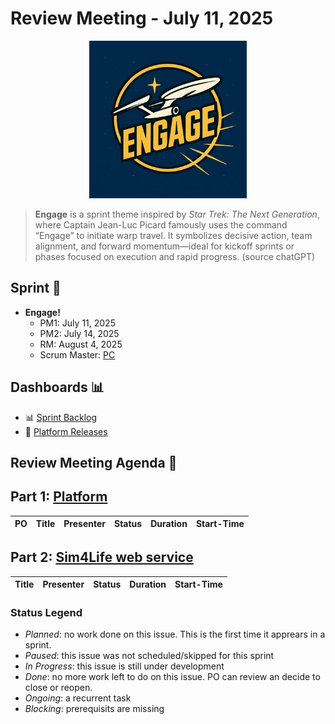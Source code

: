 # Review Meeting - July 11, 2025

<p align="center">
  <img src="./images/engage_sprint_visual.jpg" alt="Engage", width="50%">
</p>

> **Engage** is a sprint theme inspired by *Star Trek: The Next Generation*, where Captain Jean-Luc Picard famously uses the command “Engage” to initiate warp travel. It symbolizes decisive action, team alignment, and forward momentum—ideal for kickoff sprints or phases focused on execution and rapid progress.
(source chatGPT)

## Sprint 🏃

- **Engage!**
  - PM1: July 11, 2025
  - PM2: July 14, 2025
  - RM: August 4, 2025
  - Scrum Master: [PC]


## Dashboards 📊

- 📊 [Sprint Backlog](https://github.com/orgs/ITISFoundation/projects/15/views/11)
- 🚀 [Platform Releases](https://github.com/ITISFoundation/osparc-simcore/releases)


## Review Meeting Agenda 📝

## Part 1: [Platform](https://github.com/orgs/ITISFoundation/projects/15/views/14)

| PO  | Title                                                                           | Presenter               | Status          | Duration                | Start-Time |
| --- | ------------------------------------------------------------------------------- | ----------------------- | --------------- | ----------------------- | ---------- |



[#2]: https://github.com/ITISFoundation/private-issues/issues/2
[#3]: https://github.com/ITISFoundation/private-issues/issues/3.
[#5]: https://github.com/ITISFoundation/private-issues/issues/5
[#7]: https://github.com/ITISFoundation/private-issues/issues/7
[#8]: https://github.com/ITISFoundation/private-issues/issues/8
[#9]: https://github.com/ITISFoundation/private-issues/issues/9

[#10]: https://github.com/ITISFoundation/private-issues/issues/10
[#11]: https://github.com/ITISFoundation/private-issues/issues/11
[#13]: https://github.com/ITISFoundation/private-issues/issues/13
[#14]: https://github.com/ITISFoundation/private-issues/issues/14
[#15]: https://github.com/ITISFoundation/private-issues/issues/15
[#16]: https://github.com/ITISFoundation/private-issues/issues/16
[#17]: https://github.com/ITISFoundation/private-issues/issues/17
[#18]: https://github.com/ITISFoundation/private-issues/issues/18
[#19]: https://github.com/ITISFoundation/private-issues/issues/19
[#20]: https://github.com/ITISFoundation/private-issues/issues/20
[#21]: https://github.com/ITISFoundation/private-issues/issues/21
[#22]: https://github.com/ITISFoundation/private-issues/issues/22
[#23]: https://github.com/ITISFoundation/private-issues/issues/23
[#24]: https://github.com/ITISFoundation/private-issues/issues/24
[#25]: https://github.com/ITISFoundation/private-issues/issues/25
[#28]: https://github.com/ITISFoundation/private-issues/issues/28

[#47]: https://github.com/ITISFoundation/private-issues/issues/47
[#51]: https://github.com/ITISFoundation/private-issues/issues/51

[#78]: https://github.com/ITISFoundation/private-issues/issues/78
[#79]: https://github.com/ITISFoundation/private-issues/issues/79

[#1328]: https://github.com/ITISFoundation/osparc-issues/issues/1328
[#1332]: https://github.com/ITISFoundation/osparc-issues/issues/1332
[#1597]: https://github.com/ITISFoundation/osparc-issues/issues/1597
[#1634]: https://github.com/ITISFoundation/osparc-issues/issues/1634
[#1636]: https://github.com/ITISFoundation/osparc-issues/issues/1636
[#1639]: https://github.com/ITISFoundation/osparc-issues/issues/1639
[#1645]: https://github.com/ITISFoundation/osparc-issues/issues/1645
[#1652]: https://github.com/ITISFoundation/osparc-issues/issues/1652
[#1655]: https://github.com/ITISFoundation/osparc-issues/issues/1655



## Part 2: [Sim4Life web service](https://github.com/orgs/ITISFoundation/projects/15/views/28)



| Title                                                                                              | Presenter    | Status          | Duration | Start-Time |
| -------------------------------------------------------------------------------------------------- | ------------ | --------------- | -------- | ---------- |





[#87]: https://github.com/ITISFoundation/private-issues/issues/87
[#88]: https://github.com/ITISFoundation/private-issues/issues/88
[#89]: https://github.com/ITISFoundation/private-issues/issues/89
[#90]: https://github.com/ITISFoundation/private-issues/issues/90
[#91]: https://github.com/ITISFoundation/private-issues/issues/91
[#92]: https://github.com/ITISFoundation/private-issues/issues/92
[#93]: https://github.com/ITISFoundation/private-issues/issues/93
[#94]: https://github.com/ITISFoundation/private-issues/issues/94
[#95]: https://github.com/ITISFoundation/private-issues/issues/95
[#96]: https://github.com/ITISFoundation/private-issues/issues/96
[#97]: https://github.com/ITISFoundation/private-issues/issues/97
[#98]: https://github.com/ITISFoundation/private-issues/issues/98
[#99]: https://github.com/ITISFoundation/private-issues/issues/99
[#100]: https://github.com/ITISFoundation/private-issues/issues/100
[#101]: https://github.com/ITISFoundation/private-issues/issues/101
[#102]: https://github.com/ITISFoundation/private-issues/issues/102
[#103]: https://github.com/ITISFoundation/private-issues/issues/103
[#104]: https://github.com/ITISFoundation/private-issues/issues/104
[#105]: https://github.com/ITISFoundation/private-issues/issues/105
[#106]: https://github.com/ITISFoundation/private-issues/issues/106
[#107]: https://github.com/ITISFoundation/private-issues/issues/107
[#108]: https://github.com/ITISFoundation/private-issues/issues/108
[#109]: https://github.com/ITISFoundation/private-issues/issues/109
[#110]: https://github.com/ITISFoundation/private-issues/issues/110
[#111]: https://github.com/ITISFoundation/private-issues/issues/111
[#112]: https://github.com/ITISFoundation/private-issues/issues/112
[#113]: https://github.com/ITISFoundation/private-issues/issues/113
[#114]: https://github.com/ITISFoundation/private-issues/issues/114
[#115]: https://github.com/ITISFoundation/private-issues/issues/115
[#116]: https://github.com/ITISFoundation/private-issues/issues/116
[#117]: https://github.com/ITISFoundation/private-issues/issues/117
[#118]: https://github.com/ITISFoundation/private-issues/issues/118
[#119]: https://github.com/ITISFoundation/private-issues/issues/119
[#120]: https://github.com/ITISFoundation/private-issues/issues/120
[#121]: https://github.com/ITISFoundation/private-issues/issues/121
[#122]: https://github.com/ITISFoundation/private-issues/issues/122
[#123]: https://github.com/ITISFoundation/private-issues/issues/123
[#4]: https://github.com/ITISFoundation/private-issues/issues/4
[#148]: https://github.com/ITISFoundation/private-issues/issues/148
[#149]: https://github.com/ITISFoundation/private-issues/issues/149
[#150]: https://github.com/ITISFoundation/private-issues/issues/150
[#151]: https://github.com/ITISFoundation/private-issues/issues/151
[#152]: https://github.com/ITISFoundation/private-issues/issues/152
[#153]: https://github.com/ITISFoundation/private-issues/issues/153
[#154]: https://github.com/ITISFoundation/private-issues/issues/154
[#155]: https://github.com/ITISFoundation/private-issues/issues/155
[#156]: https://github.com/ITISFoundation/private-issues/issues/156
[#157]: https://github.com/ITISFoundation/private-issues/issues/157
[#158]: https://github.com/ITISFoundation/private-issues/issues/158
[#159]: https://github.com/ITISFoundation/private-issues/issues/159
[#160]: https://github.com/ITISFoundation/private-issues/issues/160
[#161]: https://github.com/ITISFoundation/private-issues/issues/161
[#162]: https://github.com/ITISFoundation/private-issues/issues/162
[#163]: https://github.com/ITISFoundation/private-issues/issues/163
[#164]: https://github.com/ITISFoundation/private-issues/issues/164
[#165]: https://github.com/ITISFoundation/private-issues/issues/165
[#166]: https://github.com/ITISFoundation/private-issues/issues/166
[#167]: https://github.com/ITISFoundation/private-issues/issues/167
[#168]: https://github.com/ITISFoundation/private-issues/issues/168
[#169]: https://github.com/ITISFoundation/private-issues/issues/169
[#170]: https://github.com/ITISFoundation/private-issues/issues/170
[#171]: https://github.com/ITISFoundation/private-issues/issues/171
[#172]: https://github.com/ITISFoundation/private-issues/issues/172
[#124]: https://github.com/ITISFoundation/private-issues/issues/124
[#125]: https://github.com/ITISFoundation/private-issues/issues/125
[#126]: https://github.com/ITISFoundation/private-issues/issues/126
[#127]: https://github.com/ITISFoundation/private-issues/issues/127
[#128]: https://github.com/ITISFoundation/private-issues/issues/128
[#129]: https://github.com/ITISFoundation/private-issues/issues/129
[#130]: https://github.com/ITISFoundation/private-issues/issues/130
[#131]: https://github.com/ITISFoundation/private-issues/issues/131
[#132]: https://github.com/ITISFoundation/private-issues/issues/132
[#133]: https://github.com/ITISFoundation/private-issues/issues/133
[#134]: https://github.com/ITISFoundation/private-issues/issues/134
[#135]: https://github.com/ITISFoundation/private-issues/issues/135
[#136]: https://github.com/ITISFoundation/private-issues/issues/136
[#137]: https://github.com/ITISFoundation/private-issues/issues/137
[#138]: https://github.com/ITISFoundation/private-issues/issues/138
[#139]: https://github.com/ITISFoundation/private-issues/issues/139
[#140]: https://github.com/ITISFoundation/private-issues/issues/140
[#141]: https://github.com/ITISFoundation/private-issues/issues/141
[#142]: https://github.com/ITISFoundation/private-issues/issues/142
[#143]: https://github.com/ITISFoundation/private-issues/issues/143
[#144]: https://github.com/ITISFoundation/private-issues/issues/144
[#145]: https://github.com/ITISFoundation/private-issues/issues/145
[#146]: https://github.com/ITISFoundation/private-issues/issues/146
[#147]: https://github.com/ITISFoundation/private-issues/issues/147


[ANE]: https://github.com/GitHK
[BL]: https://github.com/dyollb
[DK]: https://github.com/mrnicegyu11
[EI]: https://github.com/elisabettai
[EN]: https://github.com/esraneufeld
[GCR]: https://github.com/giancarloromeo
[IP]: https://github.com/ignapas
[JGO]: https://github.com/JavierGOrdonnez
[JQU]: https://github.com/jsaq007
[MaG]: https://github.com/mguidon
[MB]: https://github.com/bisgaard-itis
[MD]: https://github.com/matusdrobuliak66
[MEST]: https://github.com/Konohana0608
[OM]: https://github.com/odeimaiz
[PC]: https://github.com/pcrespov
[SAN]: https://github.com/sanderegg
[SB]: https://github.com/sbenkler
[SCA]: https://github.com/SCA-ZMT
[TN]: https://github.com/newton1985
[WVG]: https://github.com/wvangeit
[YH]: https://github.com/YuryHrytsuk
[APG]: https://github.com/alexpargon
[SYR]: https://github.com/calys

### Status Legend

- _Planned_: no work done on this issue. This is the first time it apprears in a sprint.
- _Paused_: this issue was not scheduled/skipped for this sprint
- _In Progress_: this issue is still under development
- _Done_: no more work left to do on this issue. PO can review an decide to close or reopen.
- _Ongoing_: a recurrent task
- _Blocking_: prerequisits are missing
